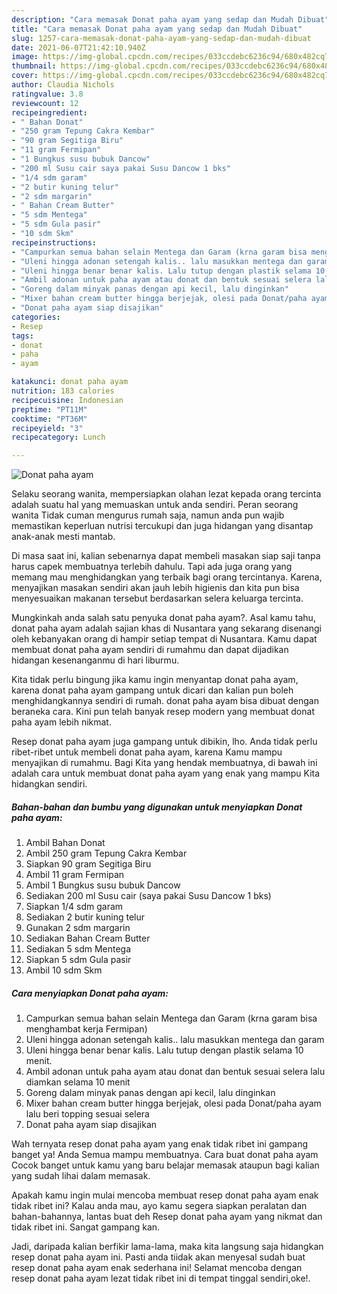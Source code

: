 ```yaml
---
description: "Cara memasak Donat paha ayam yang sedap dan Mudah Dibuat"
title: "Cara memasak Donat paha ayam yang sedap dan Mudah Dibuat"
slug: 1257-cara-memasak-donat-paha-ayam-yang-sedap-dan-mudah-dibuat
date: 2021-06-07T21:42:10.940Z
image: https://img-global.cpcdn.com/recipes/033ccdebc6236c94/680x482cq70/donat-paha-ayam-foto-resep-utama.jpg
thumbnail: https://img-global.cpcdn.com/recipes/033ccdebc6236c94/680x482cq70/donat-paha-ayam-foto-resep-utama.jpg
cover: https://img-global.cpcdn.com/recipes/033ccdebc6236c94/680x482cq70/donat-paha-ayam-foto-resep-utama.jpg
author: Claudia Nichols
ratingvalue: 3.8
reviewcount: 12
recipeingredient:
- " Bahan Donat"
- "250 gram Tepung Cakra Kembar"
- "90 gram Segitiga Biru"
- "11 gram Fermipan"
- "1 Bungkus susu bubuk Dancow"
- "200 ml Susu cair saya pakai Susu Dancow 1 bks"
- "1/4 sdm garam"
- "2 butir kuning telur"
- "2 sdm margarin"
- " Bahan Cream Butter"
- "5 sdm Mentega"
- "5 sdm Gula pasir"
- "10 sdm Skm"
recipeinstructions:
- "Campurkan semua bahan selain Mentega dan Garam (krna garam bisa menghambat kerja Fermipan)"
- "Uleni hingga adonan setengah kalis.. lalu masukkan mentega dan garam"
- "Uleni hingga benar benar kalis. Lalu tutup dengan plastik selama 10 menit."
- "Ambil adonan untuk paha ayam atau donat dan bentuk sesuai selera lalu diamkan selama 10 menit"
- "Goreng dalam minyak panas dengan api kecil, lalu dinginkan"
- "Mixer bahan cream butter hingga berjejak, olesi pada Donat/paha ayam lalu beri topping sesuai selera"
- "Donat paha ayam siap disajikan"
categories:
- Resep
tags:
- donat
- paha
- ayam

katakunci: donat paha ayam 
nutrition: 183 calories
recipecuisine: Indonesian
preptime: "PT11M"
cooktime: "PT36M"
recipeyield: "3"
recipecategory: Lunch

---
```



![Donat paha ayam](https://img-global.cpcdn.com/recipes/033ccdebc6236c94/680x482cq70/donat-paha-ayam-foto-resep-utama.jpg)

Selaku seorang wanita, mempersiapkan olahan lezat kepada orang tercinta adalah suatu hal yang memuaskan untuk anda sendiri. Peran seorang  wanita Tidak cuman mengurus rumah saja, namun anda pun wajib memastikan keperluan nutrisi tercukupi dan juga hidangan yang disantap anak-anak mesti mantab.

Di masa  saat ini, kalian sebenarnya dapat membeli masakan siap saji tanpa harus capek membuatnya terlebih dahulu. Tapi ada juga orang yang memang mau menghidangkan yang terbaik bagi orang tercintanya. Karena, menyajikan masakan sendiri akan jauh lebih higienis dan kita pun bisa menyesuaikan makanan tersebut berdasarkan selera keluarga tercinta. 



Mungkinkah anda salah satu penyuka donat paha ayam?. Asal kamu tahu, donat paha ayam adalah sajian khas di Nusantara yang sekarang disenangi oleh kebanyakan orang di hampir setiap tempat di Nusantara. Kamu dapat membuat donat paha ayam sendiri di rumahmu dan dapat dijadikan hidangan kesenanganmu di hari liburmu.

Kita tidak perlu bingung jika kamu ingin menyantap donat paha ayam, karena donat paha ayam gampang untuk dicari dan kalian pun boleh menghidangkannya sendiri di rumah. donat paha ayam bisa dibuat dengan beraneka cara. Kini pun telah banyak resep modern yang membuat donat paha ayam lebih nikmat.

Resep donat paha ayam juga gampang untuk dibikin, lho. Anda tidak perlu ribet-ribet untuk membeli donat paha ayam, karena Kamu mampu menyajikan di rumahmu. Bagi Kita yang hendak membuatnya, di bawah ini adalah cara untuk membuat donat paha ayam yang enak yang mampu Kita hidangkan sendiri.

<!--inarticleads1-->

##### Bahan-bahan dan bumbu yang digunakan untuk menyiapkan Donat paha ayam:

1. Ambil  Bahan Donat
1. Ambil 250 gram Tepung Cakra Kembar
1. Siapkan 90 gram Segitiga Biru
1. Ambil 11 gram Fermipan
1. Ambil 1 Bungkus susu bubuk Dancow
1. Sediakan 200 ml Susu cair (saya pakai Susu Dancow 1 bks)
1. Siapkan 1/4 sdm garam
1. Sediakan 2 butir kuning telur
1. Gunakan 2 sdm margarin
1. Sediakan  Bahan Cream Butter
1. Sediakan 5 sdm Mentega
1. Siapkan 5 sdm Gula pasir
1. Ambil 10 sdm Skm




<!--inarticleads2-->

##### Cara menyiapkan Donat paha ayam:

1. Campurkan semua bahan selain Mentega dan Garam (krna garam bisa menghambat kerja Fermipan)
1. Uleni hingga adonan setengah kalis.. lalu masukkan mentega dan garam
1. Uleni hingga benar benar kalis. Lalu tutup dengan plastik selama 10 menit.
1. Ambil adonan untuk paha ayam atau donat dan bentuk sesuai selera lalu diamkan selama 10 menit
1. Goreng dalam minyak panas dengan api kecil, lalu dinginkan
1. Mixer bahan cream butter hingga berjejak, olesi pada Donat/paha ayam lalu beri topping sesuai selera
1. Donat paha ayam siap disajikan




Wah ternyata resep donat paha ayam yang enak tidak ribet ini gampang banget ya! Anda Semua mampu membuatnya. Cara buat donat paha ayam Cocok banget untuk kamu yang baru belajar memasak ataupun bagi kalian yang sudah lihai dalam memasak.

Apakah kamu ingin mulai mencoba membuat resep donat paha ayam enak tidak ribet ini? Kalau anda mau, ayo kamu segera siapkan peralatan dan bahan-bahannya, lantas buat deh Resep donat paha ayam yang nikmat dan tidak ribet ini. Sangat gampang kan. 

Jadi, daripada kalian berfikir lama-lama, maka kita langsung saja hidangkan resep donat paha ayam ini. Pasti anda tiidak akan menyesal sudah buat resep donat paha ayam enak sederhana ini! Selamat mencoba dengan resep donat paha ayam lezat tidak ribet ini di tempat tinggal sendiri,oke!.

